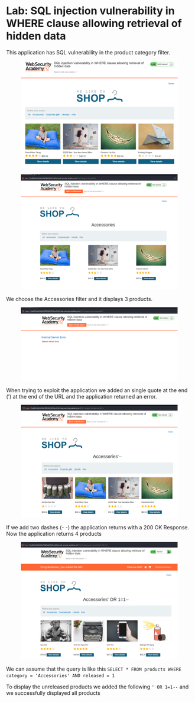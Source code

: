 # Lab: SQL injection vulnerability in WHERE clause allowing retrieval of hidden data

This application has SQL vulnerability in the product category filter.

<figure><img src="../../.gitbook/assets/Untitled (3).png" alt=""><figcaption></figcaption></figure>

<figure><img src="../../.gitbook/assets/UNTITL~1.PNG" alt=""><figcaption></figcaption></figure>

We choose the Accessories filter and it displays 3 products.

<figure><img src="../../.gitbook/assets/UNTITL~2.PNG" alt=""><figcaption></figcaption></figure>

When trying to exploit the application we added an single quote at the end (’) at the end of the URL and the application returned an error.

<figure><img src="../../.gitbook/assets/UNTITL~3.PNG" alt=""><figcaption></figcaption></figure>

If we add two dashes (- -) the application returns with a 200 OK Response. Now the application returns 4 products

<figure><img src="../../.gitbook/assets/UNTITL~4.PNG" alt=""><figcaption></figcaption></figure>

We can assume that the query is like this `SELECT * FROM products WHERE category = 'Accessories' AND released = 1`

To display the unreleased products we added the following `' OR 1=1--` and we successfully displayed all products
